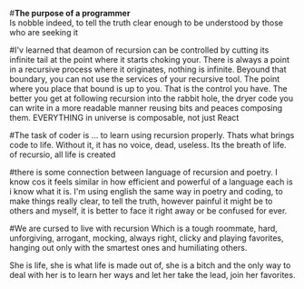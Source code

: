 #<strong>The purpose of a programmer</strong><br>
Is nobble indeed, to tell the truth clear enough to be understood by those who are seeking it

#I'v learned that deamon of recursion can be controlled 
by cutting its infinite tail at the point where it starts choking your. There is always a point in a recursive process where it originates, nothing is infinite. Beyound that boundary, you can not use the services of your recursive tool. The point where you place that bound is up to you. That is the control you have. The better you get at following recursion into the rabbit hole, the dryer code you can write in a more readable manner reusing bits and peaces composing them. EVERYTHING in universe is composable, not just React

#The task of coder is ...
to learn using recursion properly. Thats what brings code to life. Without it, it has no voice, dead, useless. Its the breath of life. of recursio, all life is created

#there is some connection between language of recursion and poetry. 
I know cos it feels similar in how efficient and powerful of a language each is
i know what it is. I'm using english the same way in poetry and coding, to make things really clear, to tell the truth, however painful it might be to others and myself, it is better to face it right away or be confused for ever.

#We are cursed to live with recursion
Which is a tough roommate, hard, unforgiving, arrogant, mocking, always right, clicky and playing favorites, hanging out only with the smartest ones and humiliating others. 

She is life, she is what life is made out of, she is a bitch and the only way to deal with her is to learn her ways and let her take the lead, join her favorites.

